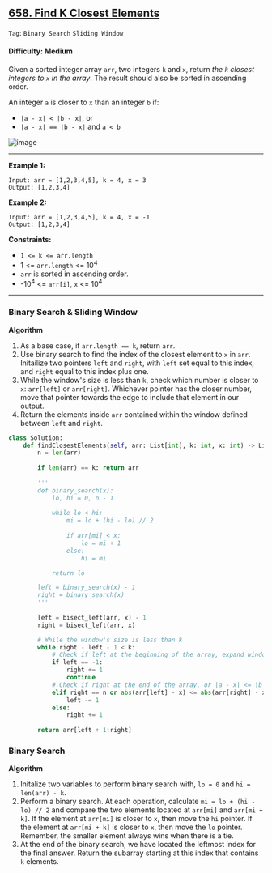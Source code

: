 ## [658. Find K Closest Elements](https://leetcode.com/problems/find-k-closest-elements)

```Tag```: ```Binary Search``` ```Sliding Window```

#### Difficulty: Medium

Given a sorted integer array ```arr```, two integers ```k``` and ```x```, return _the ```k``` closest integers to ```x``` in the array_. The result should also be sorted in ascending order.

An integer ```a``` is closer to ```x``` than an integer ```b``` if:

- ```|a - x| < |b - x|```, or
- ```|a - x| == |b - x|``` and ```a < b```

![image](https://user-images.githubusercontent.com/35042430/230222433-051e5057-225b-4e5e-a5fa-eca1c06fb7fc.png)

---
 
__Example 1:__
```
Input: arr = [1,2,3,4,5], k = 4, x = 3
Output: [1,2,3,4]
```

__Example 2:__
```
Input: arr = [1,2,3,4,5], k = 4, x = -1
Output: [1,2,3,4]
```

__Constraints:__

- ```1 <= k <= arr.length```
- 1 <= ```arr.length``` <= 10<sup>4</sup>
- ```arr``` is sorted in ascending order.
- -10<sup>4</sup> <= ```arr[i]```, ```x``` <= 10<sup>4</sup>

---

### Binary Search & Sliding Window

__Algorithm__

1. As a base case, if ```arr.length == k```, return ```arr```.
2. Use binary search to find the index of the closest element to ```x``` in ```arr```. Initailize two pointers ```left``` and ```right```, with ```left``` set equal to this index, and ```right``` equal to this index plus one.
3. While the window's size is less than ```k```, check which number is closer to ```x```: ```arr[left]``` or ```arr[right]```. Whichever pointer has the closer number, move that pointer towards the edge to include that element in our output.
4. Return the elements inside ```arr``` contained within the window defined between ```left``` and ```right```.

```Python
class Solution:
    def findClosestElements(self, arr: List[int], k: int, x: int) -> List[int]:
        n = len(arr)
        
        if len(arr) == k: return arr
        
        '''
        def binary_search(x):
            lo, hi = 0, n - 1
            
            while lo < hi:
                mi = lo + (hi - lo) // 2
                
                if arr[mi] < x:
                    lo = mi + 1
                else:
                    hi = mi

            return lo

        left = binary_search(x) - 1
        right = binary_search(x)
        '''
        
        left = bisect_left(arr, x) - 1
        right = bisect_left(arr, x)

        # While the window's size is less than k
        while right - left - 1 < k:
            # Check if left at the beginning of the array, expand window to the right
            if left == -1:
                right += 1
                continue
            # Check if right at the end of the array, or |a - x| <= |b - x|, expend window to the left
            elif right == n or abs(arr[left] - x) <= abs(arr[right] - x):
                left -= 1
            else:
                right += 1
            
        return arr[left + 1:right]
```

### Binary Search

__Algorithm__

1. Initalize two variables to perform binary search with, ```lo = 0``` and ```hi = len(arr) - k```.
2. Perform a binary search. At each operation, calculate ```mi = lo + (hi - lo) // 2``` and compare the two elements located at ```arr[mi]``` and ```arr[mi + k]```. If the element at ```arr[mi]``` is closer to ```x```, then move the ```hi``` pointer. If the element at ```arr[mi + k]``` is closer to ```x```, then move the ```lo``` pointer. Remember, the smaller element always wins when there is a tie.
3. At the end of the binary search, we have located the leftmost index for the final answer. Return the subarray starting at this index that contains ```k``` elements.

```Python

```

